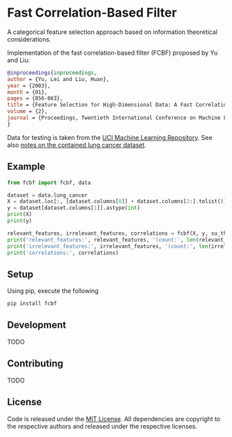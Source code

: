 # Fast Correlation-Based Filter
A categorical feature selection approach based on information theoretical considerations.

Implementation of the fast correlation-based filter (FCBF) proposed by Yu and Liu:

```bibtex
@inproceedings{inproceedings,
author = {Yu, Lei and Liu, Huan},
year = {2003},
month = {01},
pages = {856-863},
title = {Feature Selection for High-Dimensional Data: A Fast Correlation-Based Filter Solution},
volume = {2},
journal = {Proceedings, Twentieth International Conference on Machine Learning}
}
```

Data for testing is taken from the [UCI Machine Learning Repository](http://archive.ics.uci.edu/ml). See also [notes on the contained lung cancer dataset](http://archive.ics.uci.edu/dataset/62/lung+cancer).

## Example

```py
from fcbf import fcbf, data

dataset = data.lung_cancer
X = dataset.loc[:, [dataset.columns[0]] + dataset.columns[2:].tolist()]
y = dataset[dataset.columns[1]].astype(int)
print(X)
print(y)

relevant_features, irrelevant_features, correlations = fcbf(X, y, su_threshold=0.1, base=2)
print('relevant_features:', relevant_features, '(count:', len(relevant_features), ')')
print('irrelevant_features:', irrelevant_features, '(count:', len(irrelevant_features), ')')
print('correlations:', correlations)
```

## Setup
Using pip, execute the following

```sh
pip install fcbf
```

## Development
TODO

## Contributing
TODO

## License
Code is released under the [MIT License](LICENSE).
All dependencies are copyright to the respective authors and released under the respective licenses.
